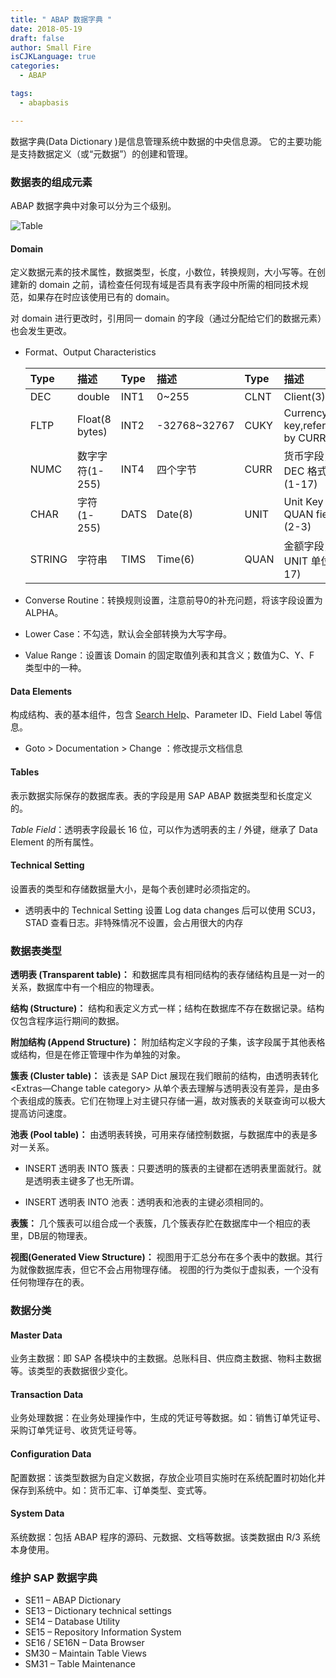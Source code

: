 ```yaml
---
title: " ABAP 数据字典 "
date: 2018-05-19
draft: false
author: Small Fire
isCJKLanguage: true
categories: 
  - ABAP

tags: 
  - abapbasis

---
```


数据字典(Data Dictionary )是信息管理系统中数据的中央信息源。 它的主要功能是支持数据定义（或“元数据”）的创建和管理。

### 数据表的组成元素

ABAP 数据字典中对象可以分为三个级别。

![Table](/images/ABAP/DataElement.jpg)

#### Domain

定义数据元素的技术属性，数据类型，长度，小数位，转换规则，大小写等。在创建新的 domain 之前，请检查任何现有域是否具有表字段中所需的相同技术规范，如果存在时应该使用已有的 domain。

对 domain 进行更改时，引用同一 domain 的字段（通过分配给它们的数据元素）也会发生更改。

- Format、Output Characteristics

  | Type   | 描述            | Type | 描述         | Type | 描述                                |
  | :----- | :-------------- | :--- | :----------- | :--- | :---------------------------------- |
  | DEC    | double          | INT1 | 0~255        | CLNT | Client(3)                           |
  | FLTP   | Float(8 bytes)  | INT2 | -32768~32767 | CUKY | Currency key,referenced by CURR (5) |
  | NUMC   | 数字字符(1-255) | INT4 | 四个字节     | CURR | 货币字段，以 DEC 格式存储(1-17)     |
  | CHAR   | 字符(1-255)     | DATS | Date(8)      | UNIT | Unit Key for QUAN fields (2-3)      |
  | STRING | 字符串          | TIMS | Time(6)      | QUAN | 金额字段，参照 UNIT 单位(1-17)      |
  
- Converse Routine：转换规则设置，注意前导0的补充问题，将该字段设置为 ALPHA。
  
- Lower Case：不勾选，默认会全部转换为大写字母。

- Value Range：设置该 Domain 的固定取值列表和其含义；数值为C、Y、F 类型中的一种。

#### Data Elements

 构成结构、表的基本组件，包含 [Search Help](https://coldinfire.github.io/2019/ABAP_SearchHelp/)、Parameter ID、Field Label 等信息。

- Goto > Documentation > Change ：修改提示文档信息

#### Tables

表示数据实际保存的数据库表。表的字段是用 SAP ABAP 数据类型和长度定义的。

*Table Field*：透明表字段最长 16 位，可以作为透明表的主 / 外键，继承了 Data Element 的所有属性。

#### Technical Setting

设置表的类型和存储数据量大小，是每个表创建时必须指定的。

- 透明表中的 Technical Setting 设置 Log data changes 后可以使用 SCU3，STAD 查看日志。非特殊情况不设置，会占用很大的内存

### 数据表类型

**透明表 (Transparent table)：** 和数据库具有相同结构的表存储结构且是一对一的关系，数据库中有一个相应的物理表。

**结构 (Structure)：** 结构和表定义方式一样；结构在数据库不存在数据记录。结构仅包含程序运行期间的数据。

**附加结构 (Append Structure)：** 附加结构定义字段的子集，该字段属于其他表格或结构，但是在修正管理中作为单独的对象。

**簇表 (Cluster table)：** 该表是 SAP Dict 展现在我们眼前的结构，由透明表转化 <Extras—Change table category> 从单个表去理解与透明表没有差异，是由多个表组成的簇表。它们在物理上对主键只存储一遍，故对簇表的关联查询可以极大提高访问速度。

**池表 (Pool table)：** 由透明表转换，可用来存储控制数据，与数据库中的表是多对一关系。

- INSERT 透明表 INTO 簇表：只要透明的簇表的主键都在透明表里面就行。就是透明表主键多了也无所谓。

- INSERT 透明表 INTO 池表：透明表和池表的主键必须相同的。    

**表簇：** 几个簇表可以组合成一个表簇，几个簇表存贮在数据库中一个相应的表里，DB层的物理表。

**视图(Generated View Structure)：** 视图用于汇总分布在多个表中的数据。其行为就像数据库表，但它不会占用物理存储。 视图的行为类似于虚拟表，一个没有任何物理存在的表。

### 数据分类

#### Master Data

业务主数据：即 SAP 各模块中的主数据。总账科目、供应商主数据、物料主数据等。该类型的表数据很少变化。

#### Transaction Data

业务处理数据：在业务处理操作中，生成的凭证号等数据。如：销售订单凭证号、采购订单凭证号、收货凭证号等。

#### Configuration Data

配置数据：该类型数据为自定义数据，存放企业项目实施时在系统配置时初始化并保存到系统中。如：货币汇率、订单类型、变式等。

#### System Data

系统数据：包括 ABAP 程序的源码、元数据、文档等数据。该类数据由 R/3 系统本身使用。

### 维护 SAP 数据字典

- SE11 – ABAP Dictionary
- SE13 – Dictionary technical settings
- SE14 – Database Utility
- SE15 – Repository Information System
- SE16 / SE16N – Data Browser
- SM30 – Maintain Table Views
- SM31 – Table Maintenance
